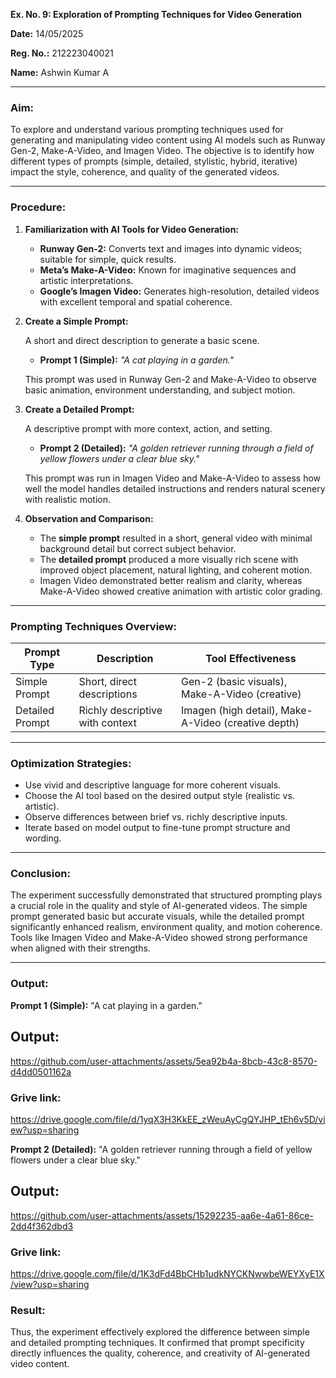 **Ex. No. 9: Exploration of Prompting Techniques for Video Generation**

**Date:** 14/05/2025

**Reg. No.:** 212223040021

**Name:** Ashwin Kumar A

---

### **Aim:**

To explore and understand various prompting techniques used for generating and manipulating video content using AI models such as Runway Gen-2, Make-A-Video, and Imagen Video. The objective is to identify how different types of prompts (simple, detailed, stylistic, hybrid, iterative) impact the style, coherence, and quality of the generated videos.

---

### **Procedure:**

1. **Familiarization with AI Tools for Video Generation:**

   * **Runway Gen-2:** Converts text and images into dynamic videos; suitable for simple, quick results.
   * **Meta’s Make-A-Video:** Known for imaginative sequences and artistic interpretations.
   * **Google’s Imagen Video:** Generates high-resolution, detailed videos with excellent temporal and spatial coherence.

2. **Create a Simple Prompt:**

   A short and direct description to generate a basic scene.

   * **Prompt 1 (Simple):**
     *"A cat playing in a garden."*

   This prompt was used in Runway Gen-2 and Make-A-Video to observe basic animation, environment understanding, and subject motion.

3. **Create a Detailed Prompt:**

   A descriptive prompt with more context, action, and setting.

   * **Prompt 2 (Detailed):**
     *"A golden retriever running through a field of yellow flowers under a clear blue sky."*

   This prompt was run in Imagen Video and Make-A-Video to assess how well the model handles detailed instructions and renders natural scenery with realistic motion.

4. **Observation and Comparison:**

   * The **simple prompt** resulted in a short, general video with minimal background detail but correct subject behavior.
   * The **detailed prompt** produced a more visually rich scene with improved object placement, natural lighting, and coherent motion.
   * Imagen Video demonstrated better realism and clarity, whereas Make-A-Video showed creative animation with artistic color grading.

---

### **Prompting Techniques Overview:**

| Prompt Type     | Description                     | Tool Effectiveness                                  |
| --------------- | ------------------------------- | --------------------------------------------------- |
| Simple Prompt   | Short, direct descriptions      | Gen-2 (basic visuals), Make-A-Video (creative)      |
| Detailed Prompt | Richly descriptive with context | Imagen (high detail), Make-A-Video (creative depth) |

---

### **Optimization Strategies:**

* Use vivid and descriptive language for more coherent visuals.
* Choose the AI tool based on the desired output style (realistic vs. artistic).
* Observe differences between brief vs. richly descriptive inputs.
* Iterate based on model output to fine-tune prompt structure and wording.

---

### **Conclusion:**

The experiment successfully demonstrated that structured prompting plays a crucial role in the quality and style of AI-generated videos. The simple prompt generated basic but accurate visuals, while the detailed prompt significantly enhanced realism, environment quality, and motion coherence. Tools like Imagen Video and Make-A-Video showed strong performance when aligned with their strengths.

---

### **Output:**

**Prompt 1 (Simple):**
     "A cat playing in a garden."
## Output:

https://github.com/user-attachments/assets/5ea92b4a-8bcb-43c8-8570-d4dd0501162a

### Grive link: 

https://drive.google.com/file/d/1yqX3H3KkEE_zWeuAyCgQYJHP_tEh6v5D/view?usp=sharing

**Prompt 2 (Detailed):**
     "A golden retriever running through a field of yellow flowers under a clear blue sky."
     
## Output:

  https://github.com/user-attachments/assets/15292235-aa6e-4a61-86ce-2dd4f362dbd3
  
### Grive link: 

https://drive.google.com/file/d/1K3dFd4BbCHb1udkNYCKNwwbeWEYXyE1X/view?usp=sharing

### **Result:**

Thus, the experiment effectively explored the difference between simple and detailed prompting techniques. It confirmed that prompt specificity directly influences the quality, coherence, and creativity of AI-generated video content.
